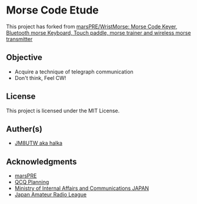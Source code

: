 # Morse Code Etude
This project has forked from [marsPRE/WristMorse: Morse Code Keyer, Bluetooth morse Keyboard, Touch paddle, morse trainer and wireless morse transmitter](https://github.com/marsPRE/WristMorse)

## Objective
- Acquire a technique of telegraph communication
- Don't think, Feel CW!

## License
This project is licensed under the MIT License.

## Auther(s)
- [JM8UTW aka halka](mailto:jm8utw@rjch.jp)

## Acknowledgments
- [marsPRE](https://github.com/marsPRE)
- [QCQ Planning](https://www.qcq.co.jp/)
- [Ministry of Internal Affairs and Communications JAPAN](https://www.soumu.go.jp/)
- [Japan Amateur Radio League](https://www.jarl.com/)